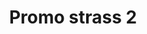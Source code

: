 ---
title: Promo strass 2
date: 
draft: false

# descripcion
description : Encontrá todas las promos de navidad en nuestra tienda de IG. Pedidos por  whatsapp, mail o dm.

materials: 

color: 

dimensions: 

code: 99-99-0697

type: "Promos"

categories: []

price: $40,00

# Images
# first image will be shown in the product page
images:
  # - image: "images/path_to_image"
  # La ubicacion de las imagenes es imagenes/Promos/Promos.Promo/99-99-0697-promo-strass-2
  - image: "./images/promos/promo/99-99-0697.jpg"
---